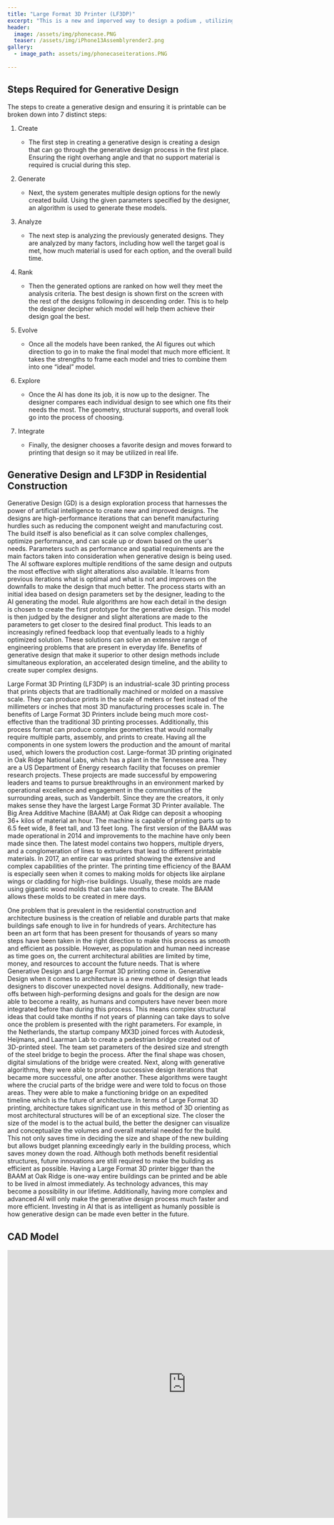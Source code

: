 ```yaml
---
title: "Large Format 3D Printer (LF3DP)"
excerpt: "This is a new and imporved way to design a podium , utilizing generative design"
header:
  image: /assets/img/phonecase.PNG
  teaser: /assets/img/iPhone13Assemblyrender2.png
gallery:
  - image_path: assets/img/phonecaseiterations.PNG
   
---
```


## Steps Required for Generative Design
The steps to create a generative design and ensuring it is printable can be broken down into 7 distinct steps:
1.   Create
     - The first step in creating a generative design is creating a design that can go through the generative design process in the first place. Ensuring the right overhang angle and that no support material is required is crucial during this step.

2.   Generate
     - Next, the system generates multiple design options for the newly created build. Using the given parameters specified by the designer, an algorithm is used to generate these models.

3.   Analyze
     - The next step is analyzing the previously generated designs. They are analyzed by many factors, including how well the target goal is met, how much material is used for each option, and the overall build time.

4.   Rank
     - Then the generated options are ranked on how well they meet the analysis criteria. The best design is shown first on the screen with the rest of the designs following in descending order. This is to help the designer decipher which model will help them achieve their design goal the best.
     
5.   Evolve
     - Once all the models have been ranked, the AI figures out which direction to go in to make the final model that much more efficient. It takes the strengths to frame each model and tries to combine them into one “ideal” model.

6.   Explore
     - Once the AI has done its job, it is now up to the designer. The designer compares each individual design to see which one fits their needs the most. The geometry, structural supports, and overall look go into the process of choosing.

7.   Integrate
     - Finally, the designer chooses a favorite design and moves forward to printing that design so it may be utilized in real life.
       
## Generative Design and LF3DP in Residential Construction
Generative Design (GD) is a design exploration process that harnesses the power of artificial intelligence to create new and improved designs. The designs are high-performance iterations that can benefit manufacturing hurdles such as reducing the component weight and manufacturing cost. The build itself is also beneficial as it can solve complex challenges, optimize performance, and can scale up or down based on the user's needs. Parameters such as performance and spatial requirements are the main factors taken into consideration when generative design is being used. The AI software explores multiple renditions of the same design and outputs the most effective with slight alterations also available. It learns from previous iterations what is optimal and what is not and improves on the downfalls to make the design that much better. The process starts with an initial idea based on design parameters set by the designer, leading to the AI generating the model. Rule algorithms are how each detail in the design is chosen to create the first prototype for the generative design. This model is then judged by the designer and slight alterations are made to the parameters to get closer to the desired final product. This leads to an increasingly refined feedback loop that eventually leads to a highly optimized solution. These solutions can solve an extensive range of engineering problems that are present in everyday life. Benefits of generative design that make it superior to other design methods include simultaneous exploration, an accelerated design timeline, and the ability to create super complex designs.

Large Format 3D Printing (LF3DP) is an industrial-scale 3D printing process that prints objects that are traditionally machined or molded on a massive scale. They can produce prints in the scale of meters or feet instead of the millimeters or inches that most 3D manufacturing processes scale in. The benefits of Large Format 3D Printers include being much more cost-effective than the traditional 3D printing processes. Additionally, this process format can produce complex geometries that would normally require multiple parts, assembly, and prints to create. Having all the components in one system lowers the production and the amount of marital used, which lowers the production cost. Large-format 3D printing originated in Oak Ridge National Labs, which has a plant in the Tennessee area. They are a US Department of Energy research facility that focuses on premier research projects. These projects are made successful by empowering leaders and teams to pursue breakthroughs in an environment marked by operational excellence and engagement in the communities of the surrounding areas, such as Vanderbilt. Since they are the creators, it only makes sense they have the largest Large Format 3D Printer available. The Big Area Additive Machine (BAAM) at Oak Ridge can deposit a whooping 36+ kilos of material an hour. The machine is capable of printing parts up to 6.5 feet wide, 8 feet tall, and 13 feet long. The first version of the BAAM was made operational in 2014 and improvements to the machine have only been made since then. The latest model contains two hoppers, multiple dryers, and a conglomeration of lines to extruders that lead to different printable materials. In 2017, an entire car was printed showing the extensive and complex capabilities of the printer. The printing time efficiency of the BAAM is especially seen when it comes to making molds for objects like airplane wings or cladding for high-rise buildings. Usually, these molds are made using gigantic wood molds that can take months to create. The BAAM allows these molds to be created in mere days.

One problem that is prevalent in the residential construction and architecture business is the creation of reliable and durable parts that make buildings safe enough to live in for hundreds of years. Architecture has been an art form that has been present for thousands of years so many steps have been taken in the right direction to make this process as smooth and efficient as possible. However, as population and human need increase as time goes on, the current architectural abilities are limited by time, money, and resources to account the future needs. That is where Generative Design and Large Format 3D printing come in. Generative Design when it comes to architecture is a new method of design that leads designers to discover unexpected novel designs. Additionally, new trade-offs between high-performing designs and goals for the design are now able to become a reality, as humans and computers have never been more integrated before than during this process. This means complex structural ideas that could take months if not years of planning can take days to solve once the problem is presented with the right parameters. For example, in the Netherlands, the startup company MX3D joined forces with Autodesk, Heijmans, and Laarman Lab to create a pedestrian bridge created out of 3D-printed steel. The team set parameters of the desired size and strength of the steel bridge to begin the process. After the final shape was chosen, digital simulations of the bridge were created. Next, along with generative algorithms, they were able to produce successive design iterations that became more successful, one after another. These algorithms were taught where the crucial parts of the bridge were and were told to focus on those areas. They were able to make a functioning bridge on an expedited timeline which is the future of architecture. In terms of Large Format 3D printing, architecture takes significant use in this method of 3D orienting as most architectural structures will be of an exceptional size. The closer the size of the model is to the actual build, the better the designer can visualize and conceptualize the volumes and overall material needed for the build. This not only saves time in deciding the size and shape of the new building but allows budget planning exceedingly early in the building process, which saves money down the road. Although both methods benefit residential structures, future innovations are still required to make the building as efficient as possible. Having a Large Format 3D printer bigger than the BAAM at Oak Ridge is one-way entire buildings can be printed and be able to be lived in almost immediately. As technology advances, this may become a possibility in our lifetime. Additionally, having more complex and advanced AI will only make the generative design process much faster and more efficient. Investing in AI that is as intelligent as humanly possible is how generative design can be made even better in the future.

## CAD Model
<iframe src="https://vanderbilt643.autodesk360.com/shares/public/SH512d4QTec90decfa6e5381a356bd818587?mode=embed" width="800" height="600" allowfullscreen="true" webkitallowfullscreen="true" mozallowfullscreen="true"  frameborder="0"></iframe>

